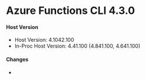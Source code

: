 # Azure Functions CLI 4.3.0

#### Host Version

- Host Version: 4.1042.100
- In-Proc Host Version: 4.41.100 (4.841.100, 4.641.100)

#### Changes

- <entry>
